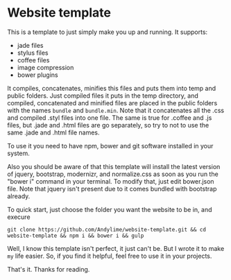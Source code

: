 Website template
===

This is a template to just simply make you up and running. It supports:
* jade files
* stylus files
* coffee files
* image compression
* bower plugins

It compiles, concatenates, minifies this files and puts them into temp and public folders. Just compiled files it puts in the temp directory, and compiled, concatenated and minified files are placed in the public folders with the names `bundle` and `bundle.min`. Note that it concatenates all the .css and compiled .styl files into one file. The same is true for .coffee and .js files, but .jade and .html files are go separately, so try to not to use the same .jade and .html file names.

To use it you need to have npm, bower and git software installed in your system.

Also you should be aware of that this template will install the latest version of jquery, bootstrap, modernizr, and normalize.css as soon as you run the "bower i" command in your terminal. To modify that, just edit bower.json file. Note that jquery isn't present due to it comes bundled with bootstrap already.

To quick start, just choose the folder you want the website to be in, and execure
```
git clone https://github.com/Andylime/website-template.git && cd website-template && npm i && bower i && gulp
```

Well, I know this template isn't perfect, it just can't be. But I wrote it to make `my` life easier. So, if you find it helpful, feel free to use it in your projects.

That's it. Thanks for reading.